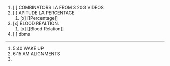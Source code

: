 1. [ ] COMBINATORS LA FROM 3  20G VIDEOS 
2. [ ] APITUDE LA PERCENTAGE
	1. [x] [[Percentage]]
3. [x] BLOOD REALTION.
	1. [x] [[Blood Relation]]
4. [ ] dbms 



----------------------------
1. 5:40 WAKE UP
2. 6:15 AM ALIGNMENTS
3. 

